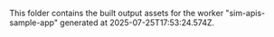 This folder contains the built output assets for the worker "sim-apis-sample-app" generated at 2025-07-25T17:53:24.574Z.